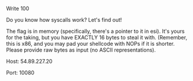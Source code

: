 Write
100

Do you know how syscalls work? Let's find out!

The flag is in memory (specifically, there's a pointer to it in esi). It's yours for the taking, but you have EXACTLY 16 bytes to steal it with. (Remember, this is x86, and you may pad your shellcode with NOPs if it is shorter. Please provide raw bytes as input (no ASCII representations).


Host: 54.89.227.20

Port: 10080
